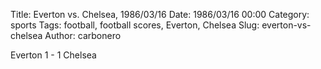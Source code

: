 Title: Everton vs. Chelsea, 1986/03/16
Date: 1986/03/16 00:00
Category: sports
Tags: football, football scores, Everton, Chelsea
Slug: everton-vs-chelsea
Author: carbonero


Everton 1 - 1 Chelsea
